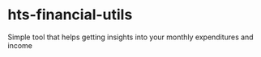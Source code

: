 # hts-financial-utils

Simple tool that helps getting insights into your monthly expenditures and income

